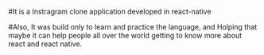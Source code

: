 #It is a Instragram clone application developed in react-native 

#Also, It was build only to learn and practice the language, and Holping that maybe it can help people all over the world getting to know more about react and react native.